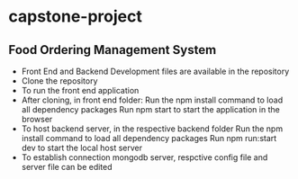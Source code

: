 # capstone-project
##  Food Ordering Management System
- Front End and Backend Development files are available in the repository
- Clone the repository
- To run the front end application
- After cloning, in front end folder:
    Run the npm install command to load all dependency packages
    Run npm start to start the application in the browser
- To host backend server, in the respective backend folder
  Run the npm install command to load all dependency packages
  Run npm run:start dev to start the local host server
- To establish connection mongodb server, respctive config file and server file can be edited
  
